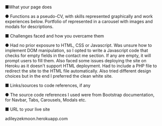■What your page does

● Functions as a pseudo-CV, with skills represented graphically and work experiences below. Portfolio of represented in a carousel with images and modals for descriptions.

■ Challenges faced and how you overcame them

● Had no prior exposure to HTML, CSS or Javascript. Was unsure how to implement DOM manipulation, so I opted to write a Javascript code that checks for empty fields in the contact me section. If any are empty, it will prompt users to fill them. Also faced some issues deploying the site on Heroku as it doesn't support HTML deployment. Had to include a PHP file to redirect the site to the HTML file automatically. 
Also tried different design choices but in the end I preferred the clean white site. 

■ Links/sources to code references, if any

● The source code references I used were from Bootstrap documentation, for Navbar, Tabs, Carousels, Modals etc. 

■ URL to your live site

adileyzekmoon.herokuapp.com

